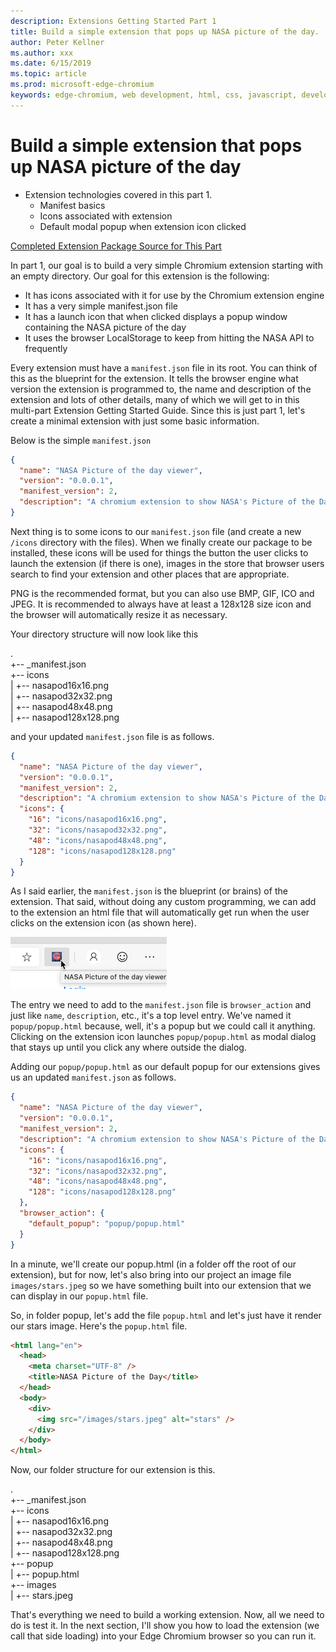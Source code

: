 ```yaml
---
description: Extensions Getting Started Part 1
title: Build a simple extension that pops up NASA picture of the day.
author: Peter Kellner
ms.author: xxx
ms.date: 6/15/2019
ms.topic: article
ms.prod: microsoft-edge-chromium
keywords: edge-chromium, web development, html, css, javascript, developer, extensions
---
```


# Build a simple extension that pops up NASA picture of the day

* Extension technologies covered in this part 1.
  * Manifest basics
  * Icons associated with extension
  * Default modal popup when extension icon clicked

[Completed Extension Package Source for This Part](extension-source/extension-getting-started-part1.zip)

In part 1, our goal is to build a very simple Chromium extension starting with an empty directory.  Our goal for this extension is the following:

* It has icons associated with it for use by the Chromium extension engine
* It has a very simple manifest.json file
* It has a launch icon that when clicked displays a popup window containing the NASA picture of the day
* It uses the browser LocalStorage to keep from hitting the NASA API to frequently

Every extension must have a `manifest.json` file in its root.  You can think of this as the blueprint for the extension. It tells the browser engine what version the extension is programmed to, the name and description of the extension and lots of other details, many of which we will get to in this multi-part Extension Getting Started Guide. Since this is just part 1, let's create a minimal extension with just some basic information.

Below is the simple  `manifest.json`
```JSON
{
  "name": "NASA Picture of the day viewer",
  "version": "0.0.0.1",
  "manifest_version": 2,
  "description": "A chromium extension to show NASA's Picture of the Day."
}
```

Next thing is to some icons to our `manifest.json` file (and create a new `/icons` directory with the files). When we finally create our package to be installed, these icons will be used for things the button the user clicks to launch the extension (if there is one), images in the store that browser users search to find your extension and other places that are appropriate.  

PNG is the recommended format, but you can also use BMP, GIF, ICO and JPEG. It is recommended to always have at least a 128x128 size icon and the browser will automatically resize it as necessary.

Your directory structure will now look like this

.  
+-- _manifest.json  
+-- icons  
|   +-- nasapod16x16.png  
|   +-- nasapod32x32.png  
|   +-- nasapod48x48.png  
|   +-- nasapod128x128.png  

and your updated `manifest.json` file is as follows.

```JSON
{
  "name": "NASA Picture of the day viewer",
  "version": "0.0.0.1",
  "manifest_version": 2,
  "description": "A chromium extension to show NASA's Picture of the Day.",
  "icons": {
    "16": "icons/nasapod16x16.png",
    "32": "icons/nasapod32x32.png",
    "48": "icons/nasapod48x48.png",
    "128": "icons/nasapod128x128.png"
  }
}
```

As I said earlier, the `manifest.json` is the blueprint (or brains) of the extension. That said, without doing any custom programming, we can add to the extension an html file that will automatically get run when the user clicks on the extension icon (as shown here).

![Toolbar Badge Icon](media/part1-badge1.png)

  The entry we need to add to the `manifest.json` file is `browser_action` and just like `name`, `description`, etc., it's a top level entry. We've named it `popup/popup.html` because, well, it's a popup but we could call it anything.  Clicking on the extension icon launches `popup/popup.html` as  modal dialog that stays up until you click any where outside the dialog.

  Adding our `popup/popup.html` as our default popup for our extensions gives us an updated `manifest.json` as follows.

```JSON
{
  "name": "NASA Picture of the day viewer",
  "version": "0.0.0.1",
  "manifest_version": 2,
  "description": "A chromium extension to show NASA's Picture of the Day.",
  "icons": {
    "16": "icons/nasapod16x16.png",
    "32": "icons/nasapod32x32.png",
    "48": "icons/nasapod48x48.png",
    "128": "icons/nasapod128x128.png"
  },
  "browser_action": {
    "default_popup": "popup/popup.html"
  }
}
```

In a minute, we'll create our popup.html (in a folder off the root of our extension), but for now, let's also bring into our project an image file `images/stars.jpeg` so we have something built into our extension that we can display in our `popup.html` file.

So, in folder popup, let's add the file `popup.html` and let's just have it render our stars image. Here's the `popup.html` file.

```HTML
<html lang="en">
  <head>
    <meta charset="UTF-8" />
    <title>NASA Picture of the Day</title>
  </head>
  <body>
    <div>
      <img src="/images/stars.jpeg" alt="stars" />
    </div>
  </body>
</html>
```

Now, our folder structure for our extension is this.

.  
+-- _manifest.json  
+-- icons  
|   +-- nasapod16x16.png  
|   +-- nasapod32x32.png  
|   +-- nasapod48x48.png  
|   +-- nasapod128x128.png  
+-- popup  
|   +-- popup.html  
+-- images  
|   +-- stars.jpeg  

That's everything we need to build a working extension. Now, all we need to do is test it.  In the next section, I'll show you how to load the extension (we call that side loading) into your Edge Chromium browser so you can run it.
